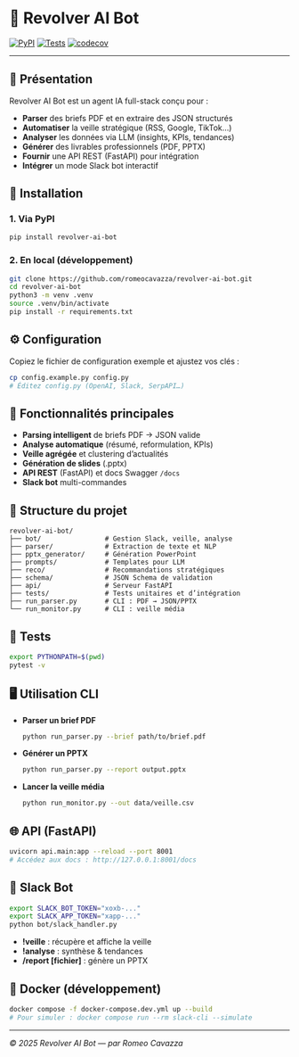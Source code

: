 # 🔧 Revolver AI Bot

[![PyPI](https://img.shields.io/pypi/v/revolver-ai-bot)](https://pypi.org/project/revolver-ai-bot/)
[![Tests](https://github.com/romeocavazza/revolver-ai-bot/actions/workflows/test.yml/badge.svg)](https://github.com/romeocavazza/revolver-ai-bot/actions/workflows/test.yml)
[![codecov](https://codecov.io/gh/romeocavazza/revolver-ai-bot/branch/main/graph/badge.svg)](https://codecov.io/gh/romeocavazza/revolver-ai-bot)

---

## 🤖 Présentation

Revolver AI Bot est un agent IA full-stack conçu pour :

* **Parser** des briefs PDF et en extraire des JSON structurés
* **Automatiser** la veille stratégique (RSS, Google, TikTok…)
* **Analyser** les données via LLM (insights, KPIs, tendances)
* **Générer** des livrables professionnels (PDF, PPTX)
* **Fournir** une API REST (FastAPI) pour intégration
* **Intégrer** un mode Slack bot interactif

## 🚀 Installation

### 1. Via PyPI

```bash
pip install revolver-ai-bot
```

### 2. En local (développement)

```bash
git clone https://github.com/romeocavazza/revolver-ai-bot.git
cd revolver-ai-bot
python3 -m venv .venv
source .venv/bin/activate
pip install -r requirements.txt
```

## ⚙️ Configuration

Copiez le fichier de configuration exemple et ajustez vos clés :

```bash
cp config.example.py config.py
# Éditez config.py (OpenAI, Slack, SerpAPI…)
```

## 🧠 Fonctionnalités principales

* **Parsing intelligent** de briefs PDF → JSON valide
* **Analyse automatique** (résumé, reformulation, KPIs)
* **Veille agrégée** et clustering d’actualités
* **Génération de slides** (.pptx)
* **API REST** (FastAPI) et docs Swagger `/docs`
* **Slack bot** multi-commandes

## 📂 Structure du projet

```plain
revolver-ai-bot/
├── bot/                # Gestion Slack, veille, analyse
├── parser/             # Extraction de texte et NLP
├── pptx_generator/     # Génération PowerPoint
├── prompts/            # Templates pour LLM
├── reco/               # Recommandations stratégiques
├── schema/             # JSON Schema de validation
├── api/                # Serveur FastAPI
├── tests/              # Tests unitaires et d’intégration
├── run_parser.py       # CLI : PDF → JSON/PPTX
└── run_monitor.py      # CLI : veille média
```

## 🧪 Tests

```bash
export PYTHONPATH=$(pwd)
pytest -v
```

## 🖥️ Utilisation CLI

* **Parser un brief PDF**

  ```bash
  python run_parser.py --brief path/to/brief.pdf
  ```

* **Générer un PPTX**

  ```bash
  python run_parser.py --report output.pptx
  ```

* **Lancer la veille média**

  ```bash
  python run_monitor.py --out data/veille.csv
  ```

## 🌐 API (FastAPI)

```bash
uvicorn api.main:app --reload --port 8001
# Accédez aux docs : http://127.0.0.1:8001/docs
```

## 💬 Slack Bot

```bash
export SLACK_BOT_TOKEN="xoxb-..."
export SLACK_APP_TOKEN="xapp-..."
python bot/slack_handler.py
```

* **!veille** : récupère et affiche la veille
* **!analyse** : synthèse & tendances
* **/report \[fichier]** : génère un PPTX

## 🐳 Docker (développement)

```bash
docker compose -f docker-compose.dev.yml up --build
# Pour simuler : docker compose run --rm slack-cli --simulate
```

---

*© 2025 Revolver AI Bot — par Romeo Cavazza*
